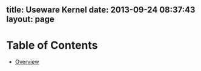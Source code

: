 title: Useware Kernel
date: 2013-09-24 08:37:43
layout: page
---


# Table of Contents

- [Overview](./1_overview.html)